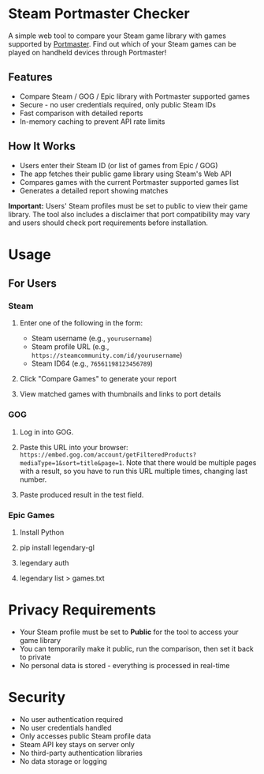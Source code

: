 # Steam Portmaster Checker

A simple web tool to compare your Steam game library with games supported by [Portmaster](https://portmaster.games/). Find out which of your Steam games can be played on handheld devices through Portmaster!

## Features

- Compare Steam / GOG / Epic library with Portmaster supported games
- Secure - no user credentials required, only public Steam IDs
- Fast comparison with detailed reports
- In-memory caching to prevent API rate limits

## How It Works

- Users enter their Steam ID (or list of games from Epic / GOG)
- The app fetches their public game library using Steam's Web API
- Compares games with the current Portmaster supported games list
- Generates a detailed report showing matches

**Important:** Users' Steam profiles must be set to public to view their game library. The tool also includes a disclaimer that port compatibility may vary and users should check port requirements before installation.

# Usage

## For Users

### Steam

1. Enter one of the following in the form:
   - Steam username (e.g., `yourusername`)
   - Steam profile URL (e.g., `https://steamcommunity.com/id/yourusername`)
   - Steam ID64 (e.g., `76561198123456789`)

2. Click "Compare Games" to generate your report

3. View matched games with thumbnails and links to port details

### GOG

1. Log in into GOG.

2. Paste this URL into your browser: `https://embed.gog.com/account/getFilteredProducts?mediaType=1&sort=title&page=1`. Note that there would be multiple pages with a result, so you have to run this URL multiple times, changing last number.

3. Paste produced result in the test field.


### Epic Games

1. Install Python

2. pip install legendary-gl

3. legendary auth

4. legendary list > games.txt


# Privacy Requirements

- Your Steam profile must be set to **Public** for the tool to access your game library
- You can temporarily make it public, run the comparison, then set it back to private
- No personal data is stored - everything is processed in real-time

# Security

- No user authentication required
- No user credentials handled
- Only accesses public Steam profile data
- Steam API key stays on server only
- No third-party authentication libraries
- No data storage or logging


